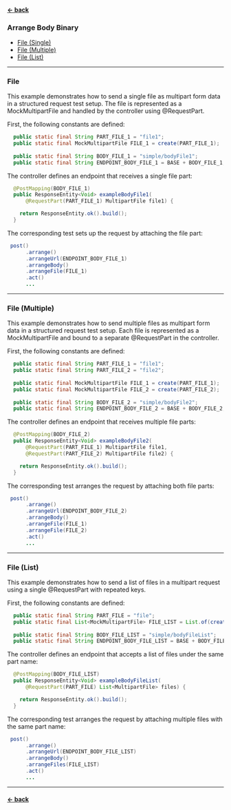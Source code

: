 #### [← back](../../README.md)

### Arrange Body Binary

- [File (Single)](#file)
- [File (Multiple)](#file-multiple)
- [File (List)](#file-list)

---

### File

This example demonstrates how to send a single file as multipart form data in a structured
request test setup. The file is represented as a MockMultipartFile and handled by the controller
using @RequestPart.

First, the following constants are defined:

``` java
  public static final String PART_FILE_1 = "file1";
  public static final MockMultipartFile FILE_1 = create(PART_FILE_1);
    
  public static final String BODY_FILE_1 = "simple/bodyFile1";
  public static final String ENDPOINT_BODY_FILE_1 = BASE + BODY_FILE_1;
```

The controller defines an endpoint that receives a single file part:

``` java 
  @PostMapping(BODY_FILE_1)
  public ResponseEntity<Void> exampleBodyFile1(
      @RequestPart(PART_FILE_1) MultipartFile file1) {

    return ResponseEntity.ok().build();
  }
```

The corresponding test sets up the request by attaching the file part:

``` java
 post()
      .arrange()
      .arrangeUrl(ENDPOINT_BODY_FILE_1)
      .arrangeBody()
      .arrangeFile(FILE_1)
      .act()
      ...
```

---

### File (Multiple)

This example demonstrates how to send multiple files as multipart form data in a structured
request test setup. Each file is represented as a MockMultipartFile and bound to a separate
@RequestPart in the controller.

First, the following constants are defined:

``` java
  public static final String PART_FILE_1 = "file1";
  public static final String PART_FILE_2 = "file2";
  
  public static final MockMultipartFile FILE_1 = create(PART_FILE_1);
  public static final MockMultipartFile FILE_2 = create(PART_FILE_2);
  
  public static final String BODY_FILE_2 = "simple/bodyFile2";
  public static final String ENDPOINT_BODY_FILE_2 = BASE + BODY_FILE_2;
```

The controller defines an endpoint that receives multiple file parts:

``` java 
  @PostMapping(BODY_FILE_2)
  public ResponseEntity<Void> exampleBodyFile2(
      @RequestPart(PART_FILE_1) MultipartFile file1,
      @RequestPart(PART_FILE_2) MultipartFile file2) {

    return ResponseEntity.ok().build();
  }
```

The corresponding test arranges the request by attaching both file parts:

``` java
 post()
      .arrange()
      .arrangeUrl(ENDPOINT_BODY_FILE_2)
      .arrangeBody()
      .arrangeFile(FILE_1)
      .arrangeFile(FILE_2)
      .act()
      ...
```

---

### File (List)

This example demonstrates how to send a list of files in a multipart request using a single
@RequestPart with repeated keys.

First, the following constants are defined:

``` java
  public static final String PART_FILE = "file";
  public static final List<MockMultipartFile> FILE_LIST = List.of(create(PART_FILE), create(PART_FILE));
  
  public static final String BODY_FILE_LIST = "simple/bodyFileList";
  public static final String ENDPOINT_BODY_FILE_LIST = BASE + BODY_FILE_LIST;
```

The controller defines an endpoint that accepts a list of files under the same part name:

``` java 
  @PostMapping(BODY_FILE_LIST)
  public ResponseEntity<Void> exampleBodyFileList(
      @RequestPart(PART_FILE) List<MultipartFile> files) {

    return ResponseEntity.ok().build();
  }
```

The corresponding test arranges the request by attaching multiple files with the same part name:

``` java
 post()
      .arrange()
      .arrangeUrl(ENDPOINT_BODY_FILE_LIST)
      .arrangeBody()
      .arrangeFiles(FILE_LIST)
      .act()
      ...
```

---

#### [← back](../../README.md)